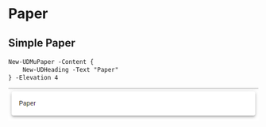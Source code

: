 # Paper

## Simple Paper

```text
New-UDMuPaper -Content {
    New-UDHeading -Text "Paper"
} -Elevation 4
```

![Simple Page with Heading](../../.gitbook/assets/image%20%2860%29.png)

